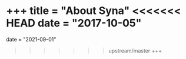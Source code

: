 +++
title = "About Syna"
<<<<<<< HEAD
date = "2017-10-05"
=======
date = "2021-09-01"
>>>>>>> upstream/master
+++
